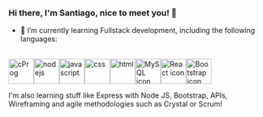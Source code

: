 ### Hi there, I'm Santiago, nice to meet you! 👋

- 🌱 I’m currently learning Fullstack development, including the following languages:
<br>
<img src="https://www.clipartmax.com/png/middle/240-2409409_c-programming-icon-c-programming-language-icon.png" alt="cProg" width="50"/><img src="https://cdn-icons-png.flaticon.com/512/919/919825.png" alt="nodejs" width="50"/><img src="https://pngset.com/images/library-of-javascript-icon-graphic-freeuse-files-logo-logo-javascript-icon-in-number-symbol-text-first-aid-transparent-png-1497709.png" alt="javascript" width="50"/><img src="https://cdn-icons-png.flaticon.com/512/919/919826.png" alt="css" width="50"/><img src="https://cdn-icons-png.flaticon.com/512/919/919827.png" alt="html" width="50"/><img src="https://cdn-icons-png.flaticon.com/512/1199/1199128.png" alt="MySQL icon" width="50"/><img src="https://cdn-icons-png.flaticon.com/512/919/919851.png" alt="React icon" width="50"/><img src="https://cdn-icons-png.flaticon.com/512/5968/5968672.png" alt="Bootstrap icon" width="50"/>

I'm also learning stuff like Express with Node JS, Bootstrap, APIs, Wireframing and agile methodologies such as Crystal or Scrum!
<!--
**santizabe/santizabe** is a ✨ _special_ ✨ repository because its `README.md` (this file) appears on your GitHub profile.

Here are some ideas to get you started:

- 🔭 I’m currently working on ...
- 🌱 I’m currently learning ...
- 👯 I’m looking to collaborate on ...
- 🤔 I’m looking for help with ...
- 💬 Ask me about ...
- 📫 How to reach me: ...
- 😄 Pronouns: ...
- ⚡ Fun fact: ...
-->
